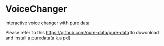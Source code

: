 # VoiceChanger
interactive voice changer with pure data 

Please refer to this https://github.com/pure-data/pure-data to dowonload and install a puredata(a.k.a pd) 
